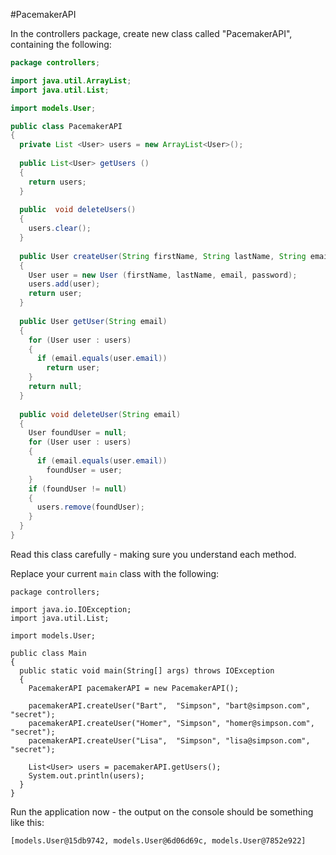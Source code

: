#PacemakerAPI

In the controllers package, create new class called "PacemakerAPI", containing the following:

~~~java
package controllers;

import java.util.ArrayList;
import java.util.List;

import models.User;

public class PacemakerAPI
{
  private List <User> users = new ArrayList<User>();
      
  public List<User> getUsers ()
  {
    return users;
  }
  
  public  void deleteUsers() 
  {
    users.clear();
  }
  
  public User createUser(String firstName, String lastName, String email, String password) 
  {
    User user = new User (firstName, lastName, email, password);
    users.add(user);
    return user;
  }
  
  public User getUser(String email) 
  {
    for (User user : users)
    {
      if (email.equals(user.email))
        return user;
    }
    return null;
  }
 
  public void deleteUser(String email) 
  {
    User foundUser = null;
    for (User user : users)
    {
      if (email.equals(user.email))
        foundUser = user;
    }
    if (foundUser != null)
    {
      users.remove(foundUser);
    }
  }
}
~~~

Read this class carefully - making sure you understand each method.

Replace your current `main` class with the following:

~~~
package controllers;

import java.io.IOException;
import java.util.List;

import models.User;

public class Main
{
  public static void main(String[] args) throws IOException
  {    
    PacemakerAPI pacemakerAPI = new PacemakerAPI();
    
    pacemakerAPI.createUser("Bart",  "Simpson", "bart@simpson.com",  "secret");
    pacemakerAPI.createUser("Homer", "Simpson", "homer@simpson.com", "secret");
    pacemakerAPI.createUser("Lisa",  "Simpson", "lisa@simpson.com",  "secret");

    List<User> users = pacemakerAPI.getUsers();
    System.out.println(users);
  }
}
~~~

Run the application now - the output on the console should be something like this:

~~~
[models.User@15db9742, models.User@6d06d69c, models.User@7852e922]
~~~

